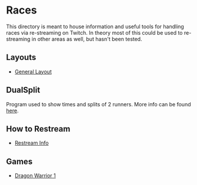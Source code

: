 # Races

This directory is meant to house information and useful tools for handling races
via re-streaming on Twitch. In theory most of this could be used to re-streaming
in other areas as well, but hasn't been tested.

## Layouts

  * [General Layout][General Layout]

## DualSplit

Program used to show times and splits of 2 runners. More info can be found
[here][DualSplit].

## How to Restream

  * [Restream Info][Restream Info]

## Games

  * [Dragon Warrior 1][DW1 Info]

[General Layout]: ./Layouts/Default_Race_Layout.png
[DualSplit]: ./DualSplit.md
[DW1 Info]: ./Games/Dragon_Warrior_1/README.md
[Restream Info]: ./Restream.md